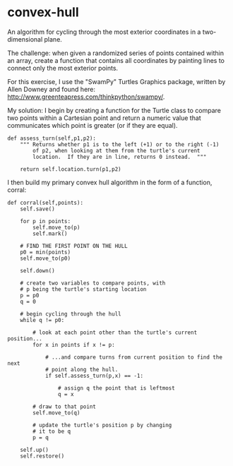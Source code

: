 # convex-hull
An algorithm for cycling through the most exterior coordinates in a two-dimensional plane.

The challenge: when given a randomized series of points contained within an array, create a function that contains all coordinates by painting lines to connect only the most exterior points.

For this exercise, I use the "SwamPy" Turtles Graphics package, written by Allen Downey and found here: http://www.greenteapress.com/thinkpython/swampy/.

My solution: I begin by creating a function for the Turtle class to compare two points within a Cartesian point and return a numeric value that communicates which point is greater (or if they are equal).

    def assess_turn(self,p1,p2):
        """ Returns whether p1 is to the left (+1) or to the right (-1)
            of p2, when looking at them from the turtle's current 
            location.  If they are in line, returns 0 instead.  """

        return self.location.turn(p1,p2)
        
        
I then build my primary convex hull algorithm in the form of a function, corral:

    def corral(self,points):
        self.save()

        for p in points:
            self.move_to(p)
            self.mark()

        # FIND THE FIRST POINT ON THE HULL
        p0 = min(points)
        self.move_to(p0)

        self.down()

        # create two variables to compare points, with
        # p being the turtle's starting location
        p = p0
        q = 0

        # begin cycling through the hull
        while q != p0:

            # look at each point other than the turtle's current position...
            for x in points if x != p:

                # ...and compare turns from current position to find the next
                # point along the hull.
                if self.assess_turn(p,x) == -1:

                    # assign q the point that is leftmost
                    q = x
                
            # draw to that point
            self.move_to(q)

            # update the turtle's position p by changing
            # it to be q
            p = q

        self.up()
        self.restore()

